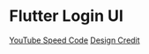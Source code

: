 # Flutter Login UI

[YouTube Speed Code](https://www.youtube.com/watch?v=6kaEbTfb444) 
[Design Credit](https://dribbble.com/shots/5871600-Login-screen-UI-Design/attachments)
